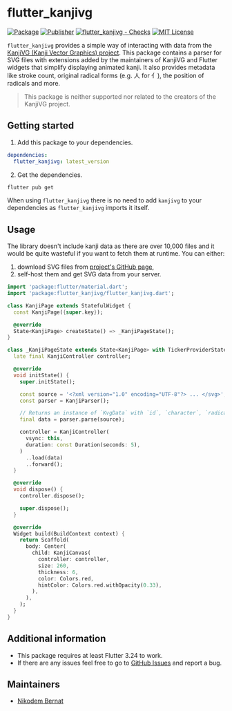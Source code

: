 <!--
This README describes the package. If you publish this package to pub.dev,
this README's contents appear on the landing page for your package.

For information about how to write a good package README, see the guide for
[writing package pages](https://dart.dev/guides/libraries/writing-package-pages).

For general information about developing packages, see the Dart guide for
[creating packages](https://dart.dev/guides/libraries/create-library-packages)
and the Flutter guide for
[developing packages and plugins](https://flutter.dev/developing-packages).
-->

# flutter_kanjivg

[![Package](https://img.shields.io/pub/v/flutter_kanjivg.svg)](https://pub.dev/packages/flutter_kanjivg) [![Publisher](https://img.shields.io/pub/publisher/flutter_kanjivg.svg)](https://pub.dev/packages/flutter_kanjivg/publisher) [![flutter_kanjivg - Checks](https://github.com/n-bernat/kanjivg/actions/workflows/flutter_checks.yaml/badge.svg)](https://github.com/n-bernat/kanjivg/actions/workflows/flutter_checks.yaml) [![MIT License](https://img.shields.io/badge/license-MIT-purple.svg)](https://opensource.org/licenses/MIT)

`flutter_kanjivg` provides a simple way of interacting with data from the [KanjiVG (Kanji Vector Graphics) project](https://kanjivg.tagaini.net). This package contains a parser for SVG files with extensions added by the maintainers of KanjiVG and Flutter widgets that simplify displaying animated kanji. It also provides metadata like stroke count, original radical forms (e.g. 人 for 亻), the position of radicals and more.

> This package is neither supported nor related to the creators of the KanjiVG project.

## Getting started

1. Add this package to your dependencies.

```yaml
dependencies:
  flutter_kanjivg: latest_version
```

2. Get the dependencies.

```sh
flutter pub get
```

When using `flutter_kanjivg` there is no need to add `kanjivg` to your dependencies as `flutter_kanjivg` imports it itself.

## Usage

The library doesn't include kanji data as there are over 10,000 files and it would be quite wasteful if you want to fetch them at runtime.
You can either:

1. download SVG files from [project's GitHub page](https://github.com/KanjiVG/kanjivg/releases),
2. self-host them and get SVG data from your server.

```dart
import 'package:flutter/material.dart';
import 'package:flutter_kanjivg/flutter_kanjivg.dart';

class KanjiPage extends StatefulWidget {
  const KanjiPage({super.key});

  @override
  State<KanjiPage> createState() => _KanjiPageState();
}

class _KanjiPageState extends State<KanjiPage> with TickerProviderStateMixin {
  late final KanjiController controller;

  @override
  void initState() {
    super.initState();

    const source = '<?xml version="1.0" encoding="UTF-8"?> ... </svg>';
    const parser = KanjiParser();

    // Returns an instance of `KvgData` with `id`, `character`, `radicals` and `strokes`.
    final data = parser.parse(source);

    controller = KanjiController(
      vsync: this,
      duration: const Duration(seconds: 5),
    )
      ..load(data)
      ..forward();
  }

  @override
  void dispose() {
    controller.dispose();

    super.dispose();
  }

  @override
  Widget build(BuildContext context) {
    return Scaffold(
      body: Center(
        child: KanjiCanvas(
          controller: controller,
          size: 260,
          thickness: 6,
          color: Colors.red,
          hintColor: Colors.red.withOpacity(0.33),
        ),
      ),
    );
  }
}
```

## Additional information

- This package requires at least Flutter 3.24 to work.
- If there are any issues feel free to go to [GitHub Issues](https://github.com/n-bernat/kanjivg/issues) and report a bug.

## Maintainers

- [Nikodem Bernat](https://nikodembernat.com)
